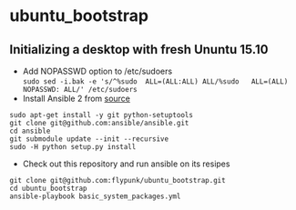 # ubuntu_bootstrap

## Initializing a desktop with fresh Ununtu 15.10
- Add NOPASSWD option to /etc/sudoers  
`sudo sed -i.bak -e 's/^%sudo  ALL=(ALL:ALL) ALL/%sudo   ALL=(ALL) NOPASSWD: ALL/' /etc/sudoers`
- Install Ansible 2 from [source](git@github.com:ansible/ansible.git)
```
sudo apt-get install -y git python-setuptools
git clone git@github.com:ansible/ansible.git
cd ansible
git submodule update --init --recursive
sudo -H python setup.py install
```
- Check out this repository and run ansible on its resipes
```
git clone git@github.com:flypunk/ubuntu_bootstrap.git
cd ubuntu_bootstrap
ansible-playbook basic_system_packages.yml
```
